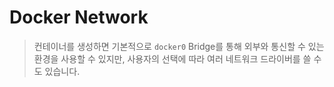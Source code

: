 # Docker Network 

> 컨테이너를 생성하면 기본적으로 `docker0` Bridge를 통해 외부와 통신할 수 있는 환경을 사용할 수 있지만, 사용자의 선택에 따라 여러 네트워크 드라이버를 쓸 수도 있습니다. 

